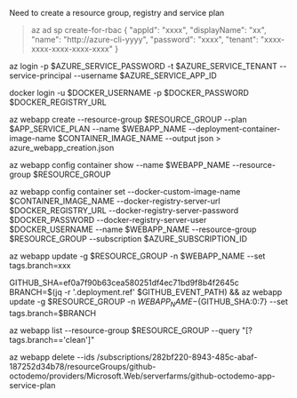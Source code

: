 Need to create a resource group, registry and service plan

>az ad sp create-for-rbac
{
  "appId": "xxxx",
  "displayName": "xx",
  "name": "http://azure-cli-yyyy",
  "password": "xxxx",
  "tenant": "xxxx-xxxx-xxxx-xxxx-xxxx"
}


az login -p $AZURE_SERVICE_PASSWORD -t $AZURE_SERVICE_TENANT  --service-principal --username $AZURE_SERVICE_APP_ID

docker login -u $DOCKER_USERNAME -p $DOCKER_PASSWORD  $DOCKER_REGISTRY_URL

az webapp create --resource-group $RESOURCE_GROUP --plan $APP_SERVICE_PLAN --name $WEBAPP_NAME --deployment-container-image-name $CONTAINER_IMAGE_NAME --output json > azure_webapp_creation.json

az webapp config container show --name $WEBAPP_NAME --resource-group $RESOURCE_GROUP

az webapp config container set --docker-custom-image-name $CONTAINER_IMAGE_NAME --docker-registry-server-url $DOCKER_REGISTRY_URL --docker-registry-server-password $DOCKER_PASSWORD --docker-registry-server-user $DOCKER_USERNAME --name $WEBAPP_NAME --resource-group $RESOURCE_GROUP --subscription $AZURE_SUBSCRIPTION_ID


az webapp update -g $RESOURCE_GROUP -n $WEBAPP_NAME --set tags.branch=xxx


GITHUB_SHA=ef0a7f90b63cea580251df4ec71bd9f8b4f2645c
BRANCH=$(jq -r '.deployment.ref' $GITHUB_EVENT_PATH) && az webapp update -g $RESOURCE_GROUP -n $WEBAPP_NAME-${GITHUB_SHA:0:7} --set tags.branch=$BRANCH

az webapp list --resource-group $RESOURCE_GROUP --query "[?tags.branch=='clean']"


az webapp delete --ids /subscriptions/282bf220-8943-485c-abaf-187252d34b78/resourceGroups/github-octodemo/providers/Microsoft.Web/serverfarms/github-octodemo-app-service-plan
